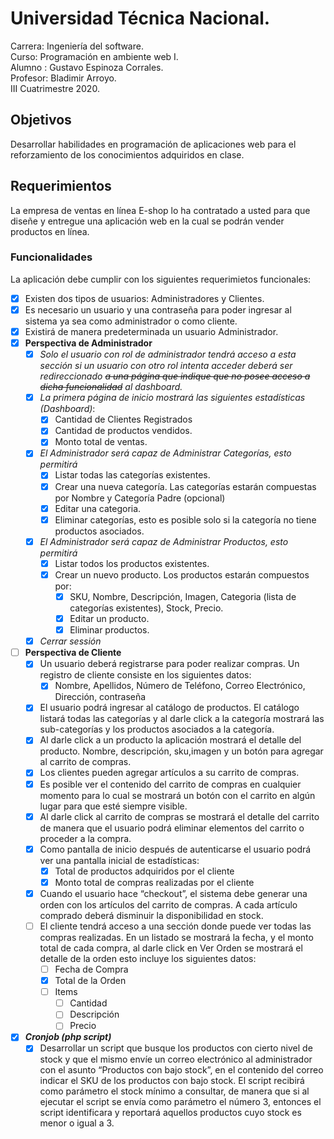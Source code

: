 # Universidad Técnica Nacional.
Carrera: Ingeniería del software.  
Curso:   Programación en ambiente web I.    
Alumno : Gustavo Espinoza Corrales.  
Profesor: Bladimir Arroyo.      
III Cuatrimestre 2020.

## Objetivos
Desarrollar habilidades en programación de aplicaciones web para el reforzamiento de los conocimientos adquiridos en clase.

## Requerimientos
La empresa de ventas en línea E-shop lo ha contratado a usted para que diseñe y entregue una aplicación web en la cual se podrán vender productos en línea.

### Funcionalidades
La aplicación debe cumplir con los siguientes requerimietos funcionales:
- [X] Existen dos tipos de usuarios: Administradores y Clientes.
- [X] Es necesario un usuario y una contraseña para poder ingresar al sistema ya sea como administrador o como cliente.
- [X] Existirá de manera predeterminada un usuario Administrador.
- [X] **Perspectiva de Administrador** 
    - [X] *Solo el usuario con rol de administrador tendrá acceso a esta sección si un usuario con otro rol intenta acceder deberá ser redireccionado ~~a una página que indique que no posee acceso a dicha funcionalidad~~ al dashboard.* 
    - [X] *La primera página de inicio mostrará las siguientes estadísticas (Dashboard)*:
        - [X] Cantidad de Clientes Registrados
        - [X] Cantidad de productos vendidos.
        - [X] Monto total de ventas.
    - [X] *El Administrador será capaz de Administrar Categorías, esto permitirá*
        - [X] Listar todas las categorías existentes.
        - [X] Crear una nueva categoría. Las categorías estarán compuestas por Nombre y Categoría Padre (opcional)
        - [x] Editar una categoria.
        - [X] Eliminar categorías, esto es posible solo si la categoría no tiene productos asociados.
    - [X] *El Administrador será capaz de Administrar Productos, esto permitirá*
        - [X] Listar todos los productos existentes.
        - [X] Crear un nuevo producto. Los productos estarán compuestos por:
            - [X] SKU, Nombre, Descripción, Imagen, Categoria (lista de categorías existentes), Stock, Precio.
            - [X] Editar un producto.
            - [X] Eliminar productos.
    - [X] *Cerrar sessión*
- [ ] **Perspectiva de Cliente**
    - [X] Un usuario deberá registrarse para poder realizar compras. Un registro de cliente
    consiste en los siguientes datos:
        - [X] Nombre, Apellidos, Número de Teléfono, Correo Electrónico, Dirección, contraseña
    - [X] El usuario podrá ingresar al catálogo de productos. El catálogo listará todas las categorías y al darle click a la categoría mostrará las sub-categorías y los productos asociados a la categoría.
    - [X] Al darle click a un producto la aplicación mostrará el detalle del producto. Nombre, descripción, sku,imagen y un botón para agregar al carrito de compras.
    - [X] Los clientes pueden agregar artículos a su carrito de compras.
    - [X] Es posible ver el contenido del carrito de compras en cualquier momento para lo cual se mostrará un botón con el carrito en algún lugar para que esté siempre visible.
    - [X] Al darle click al carrito de compras se mostrará el detalle del carrito de manera que el usuario podrá eliminar elementos del carrito o proceder a la compra.
    - [X] Como pantalla de inicio después de autenticarse el usuario podrá ver una pantalla inicial de estadísticas:
        - [X] Total de productos adquiridos por el cliente
        - [X] Monto total de compras realizadas por el cliente
    - [X] Cuando el usuario hace “checkout”, el sistema debe generar una orden con los artículos del carrito de compras. A cada artículo comprado deberá disminuir la disponibilidad en stock.
    - [ ] El cliente tendrá acceso a una sección donde puede ver todas las compras realizadas. En un listado se mostrará la fecha, y el monto total de cada compra, al darle click en Ver Orden se mostrará el detalle de la orden esto incluye los siguientes datos:
        - [ ] Fecha de Compra
        - [X] Total de la Orden
        - [ ] Items
            - [ ] Cantidad
            - [ ] Descripción
            - [ ] Precio
- [X] ***Cronjob (php script)***
    - [X] Desarrollar un script que busque los productos con cierto nivel de stock y que el mismo envíe un correo electrónico al administrador con el asunto “Productos con bajo stock”, en el contenido del correo indicar el SKU de los productos con bajo stock. El script recibirá como parámetro el stock mínimo a consultar, de manera que si al ejecutar el script se envía como parámetro el número 3, entonces el script identificara y reportará aquellos productos cuyo stock es menor o igual a 3. 
